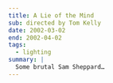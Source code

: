 ```yaml
---
title: A Lie of the Mind
sub: directed by Tom Kelly
date: 2002-03-02
end: 2002-04-02
tags:
  - lighting
summary: |
  Some brutal Sam Sheppard…
---
```

